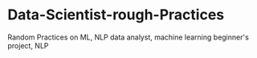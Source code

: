 # Data-Scientist-rough-Practices
Random Practices on ML, NLP
data analyst, machine learning beginner's project, NLP
